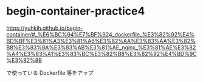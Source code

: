 # begin-container-practice4

https://yuhkih.github.io/begin-container/#_%E6%BC%94%E7%BF%924_dockerfile_%E3%82%92%E4%BD%BF%E3%81%A3%E3%81%A6%E3%82%AA%E3%83%AA%E3%82%B8%E3%83%8A%E3%83%AB%E3%81%AE_nginx_%E3%81%AE%E3%82%A4%E3%83%A1%E3%83%BC%E3%82%B8%E3%82%92%E4%BD%9C%E3%82%8B

で使っている Dockerfile 等をアップ
